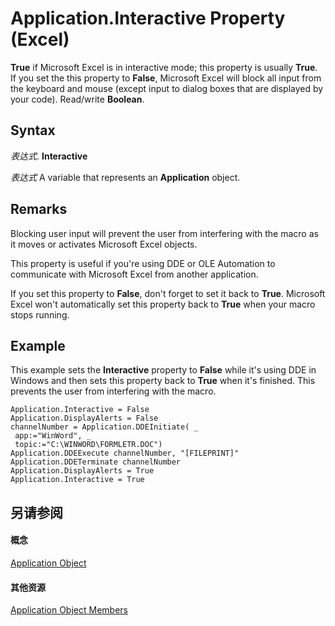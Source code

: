 
# Application.Interactive Property (Excel)

 **True** if Microsoft Excel is in interactive mode; this property is usually **True**. If you set the this property to **False**, Microsoft Excel will block all input from the keyboard and mouse (except input to dialog boxes that are displayed by your code). Read/write **Boolean**.


## Syntax

 _表达式_. **Interactive**

 _表达式_ A variable that represents an **Application** object.


## Remarks

Blocking user input will prevent the user from interfering with the macro as it moves or activates Microsoft Excel objects.

This property is useful if you're using DDE or OLE Automation to communicate with Microsoft Excel from another application.

If you set this property to  **False**, don't forget to set it back to **True**. Microsoft Excel won't automatically set this property back to **True** when your macro stops running.


## Example

This example sets the  **Interactive** property to **False** while it's using DDE in Windows and then sets this property back to **True** when it's finished. This prevents the user from interfering with the macro.


```
Application.Interactive = False 
Application.DisplayAlerts = False 
channelNumber = Application.DDEInitiate( _ 
 app:="WinWord", _ 
 topic:="C:\WINWORD\FORMLETR.DOC") 
Application.DDEExecute channelNumber, "[FILEPRINT]" 
Application.DDETerminate channelNumber 
Application.DisplayAlerts = True 
Application.Interactive = True
```


## 另请参阅


#### 概念


[Application Object](19b73597-5cf9-4f56-8227-b5211f657f6f.md)
#### 其他资源


[Application Object Members](http://msdn.microsoft.com/library/4cb9ca42-8d07-cc9c-2d80-4eb9a5921e1e%28Office.15%29.aspx)